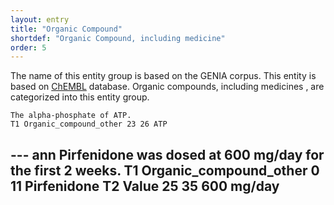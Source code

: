 ```yaml
---
layout: entry
title: "Organic Compound"
shortdef: "Organic Compound, including medicine"
order: 5
---
```


The name of this entity group is based on the GENIA corpus.
This entity is based on <a href="https://www.ebi.ac.uk/chembl/">ChEMBL</a> database.
Organic compounds, including medicines , are categorized into this entity group.

~~~ ann
The alpha-phosphate of ATP.
T1 Organic_compound_other 23 26 ATP
~~~

--- ann
Pirfenidone was dosed at 600 mg/day for the first 2 weeks.
T1 Organic_compound_other 0 11 Pirfenidone
T2 Value 25 35 600 mg/day
---


<!-- details -->

